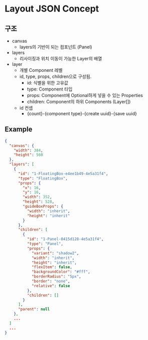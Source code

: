 # Layout JSON Concept

## 구조
- canvas
	- layers의 기반이 되는 컴포넌트 (Panel)
- layers
	- 리사이징과 위치 이동이 가능한 Layer의 배열
- layer
	- 개별 Component 레벨
	- id, type, props, children으로 구성됨.
		- id: 식별을 위한 고유값
		- type: Component 타입
		- props: Component에 Optional하게 넣을 수 있는 Properties
		- children: Component의 하위 Components (Layer[])
	- id 컨셉
		- {count}-{component type}-{create uuid}-{save uuid}

## Example
```json
{
  "canvas": {
    "width": 384,
    "height": 560
  },
  "layers": [
    {
      "id": "1-FloatingBox-e4ee1b49-4e5a31f4",
      "type": "FloatingBox",
      "props": {
        "x": 16,
        "y": 16,
        "width": 352,
        "height": 528,
        "guideBoxProps": {
          "width": "inherit",
          "height": "inherit"
        }
      },
      "children": [
        {
          "id": "1-Panel-0415d128-4e5a31f4",
          "type": "Panel",
          "props": {
            "variant": "shadow2",
            "width": "inherit",
            "height": "inherit",
            "flexItem": false,
            "backgroundColor": "#fff",
            "borderRadius": "5px",
            "border": "none",
            "relative": false
          },
          "children": []
        }
      ],
      "parent": null
    },
	...
  ]
  ...
}
```